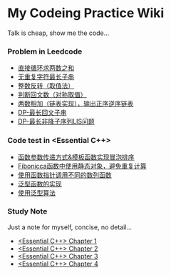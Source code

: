 # My Codeing Practice Wiki

Talk is cheap, show me the code...

### Problem in Leedcode
- [直接循环求两数之和](code/twoNumSum.cpp)
- [无重复字符最长子串](code/repetitionChar.cpp)
- [整数反转（取值法）](code/reverseINT.cpp)
- [判断回文数（对称取值）](code/ispali.cpp)
- [两数相加（链表实现），输出正序逆序链表](code/singleListNode.cpp)
- [DP-最长回文子串](code/longSubPali.cpp)
- [DP-最长非降子序列LIS问题](code/LIS.cpp)

### Code test in <Essential C++>
- [函数参数传递方式&模板函数实现冒泡排序](code/callFunction.cpp)
- [Fibonicca函数中使用静态对象，避免重复计算](code/fibonacci.cpp)
- [使用函数指针调用不同的数列函数](code/functionPoint.cpp)
- [泛型函数的实现](code/genericVector.cpp)
- [使用泛型算法](code/useAlgorithm.cpp)

### Study Note

Just a note for myself, concise, no detail...

- [<Essential C++> Chapter 1](./doc/Essential-chapter1.md)
- [<Essential C++> Chapter 2](./doc/Essential-chapter2.md)
- [<Essential C++> Chapter 3](./doc/Essential-chapter3.md)
- [<Essential C++> Chapter 4](./doc/Essential-chapter4.md)
